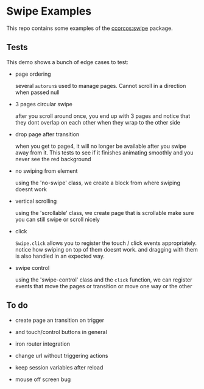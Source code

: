 # Swipe Examples

This repo contains some examples of the [ccorcos:swipe](https://github.com/ccorcos/meteor-swipe/
) package.
<!--
## Demos

You can see the code in the corresponding branches. Each example is deployed to the links below

- [ex1](http://swipe-ex1.meteor.com/)
- [ex2](http://swipe-ex2.meteor.com/)
- [ex3](http://swipe-ex3.meteor.com/)
- [ex4](http://swipe-ex4.meteor.com/) -->


## Tests

This demo shows a bunch of edge cases to test:

- page ordering

    several `autorun`s used to manage pages. Cannot scroll in a direction
    when passed null

- 3 pages circular swipe

    after you scroll around once, you end up with 3 pages
    and notice that they dont overlap on each other when they wrap
    to the other side

- drop page after transition

    when you get to page4, it will no longer be available after you swipe
    away from it. This tests to see if it finishes animating smoothly and you
    never see the red background

- no swiping from element

    using the 'no-swipe' class, we create a block from where swiping doesnt work

- vertical scrolling

    using the 'scrollable' class, we create page that is scrollable
    make sure you can still swipe or scroll nicely

- click

    `Swipe.click` allows you to register the touch / click events appropriately.
    notice how swiping on top of them doesnt work. and dragging with them is also
    handled in an expected way.

- swipe control

    using the 'swipe-control' class and the `click` function, we
    can register events that move the pages or transition or move one
    way or the other


## To do

- create page an transition on trigger
- and touch/control buttons in general
- iron router integration
- change url without triggering actions



- keep session variables after reload
- mouse off screen bug
